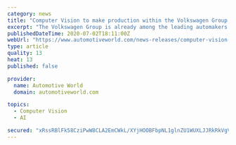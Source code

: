 ```yaml
---
category: news
title: "Computer Vision to make production within the Volkswagen Group even more efficient"
excerpt: "The Volkswagen Group is already among the leading automakers working with Computer Vision. The process extracts information from optical data, such as the real environment at the plant, which it then evaluates using artificial intelligence (AI)."
publishedDateTime: 2020-07-02T18:11:00Z
webUrl: "https://www.automotiveworld.com/news-releases/computer-vision-to-make-production-within-the-volkswagen-group-even-more-efficient/"
type: article
quality: 13
heat: 13
published: false

provider:
  name: Automotive World
  domain: automotiveworld.com

topics:
  - Computer Vision
  - AI

secured: "xRssRBlFk58CziPwW8CLA2EmCWkL/XYjHOOBFbpNL1glnZU1WUXLJJRkRkVgV+qPGKcaEaA1xjsCS6JVHt5YUbL1BfCshLSAjQtsahQp2ut9GqYnMLVNUq0IpL1ww4X/RB4bNQzZRXul8cDy26zHbt3jNvIziTsULI0m8QkzSlyUVC5fVOllzYqU7gnIckS/448gOyZN5lYHNSi61BdoC38cuENR5bm3jOUnwO5LdpRWZ7bKxQIroUosEpfn4vINpWtBieXAxU+MxvJcgfnXXJiHqxS9OPVgZtOxmPhzkcvuOMT/3Ar7qe9b5J1WJe87umJTCM99rTNFu9f95ABXTw==;m123WOyfdq5JKm5sj/R9Vg=="
---
```



